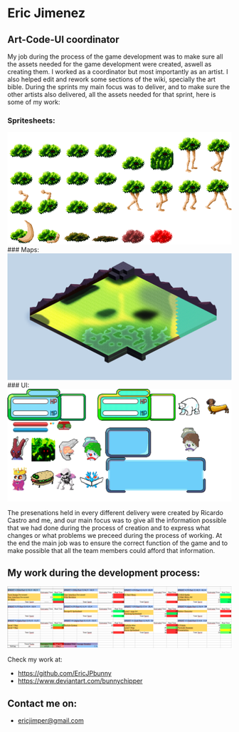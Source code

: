 # Eric Jimenez
## Art-Code-UI coordinator
My job during the process of the game development was to make sure all the assets needed for the game development were created, aswell as creating them. I worked as a coordinator but most importantly as an artist.
I also helped edit and rework some sections of the wiki, specially the art bible.
During the sprints my main focus was to deliver, and to make sure the other artists also delivered, all the assets needed for that sprint, here is some of my work:
### Spritesheets:
<img src="https://github.com/cherry-glasses/Clowns-F8/blob/master/Clowns'%20F8/Game/Assets/Sprites/Main_Characters/George_Spritesheet.png?raw=true">
### Maps:
<img src="https://github.com/cherry-glasses/Clowns-F8/blob/master/Clowns'%20F8/Game/Assets/Maps/map_level_1.png?raw=true">
### UI:
<img src="https://github.com/cherry-glasses/Clowns-F8/blob/master/Clowns'%20F8/Game/Assets/Sprites/UI/character_info.png?raw=true">

The presenations held in every different delivery were created by Ricardo Castro and me, and our main focus was to give all the information possible that we had done during the process of creation and to express what changes or what problems we preceed during the process of working.
At the end the main job was to ensure the correct function of the game and to make possible that all the team members could afford that information.
 ## My work during the development process:
 <img src="https://github.com/cherry-glasses/Clowns-F8/blob/master/Documents/Production%20plan/Hours/unknown.png?raw=true">


Check my work at: 
 - https://github.com/EricJPbunny 
 - https://www.deviantart.com/bunnychipper

## Contact me on:
- ericjimper@gmail.com

